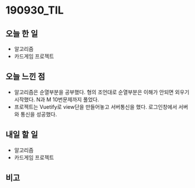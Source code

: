 # 190930_TIL
## 오늘 한 일
- 알고리즘 
- 카드게임 프로젝트
##

## 오늘 느낀 점
- 알고리즘은 순열부분을 공부했다. 형의 조언대로 순열부분은 이해가 안되면 외우기 시작했다. N과 M 10번문제까지 풀었다.
- 프로젝트는 Vuetify로 view단을 만들어놓고 서버통신을 했다. 로그인창에서 서버와 통신을 성공했다.
## 내일 할 일
- 알고리즘
- 카드게임 프로젝트
##

## 비고
